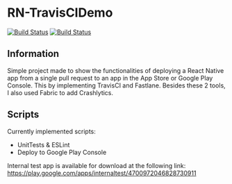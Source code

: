 # RN-TravisCIDemo

[![Build Status](https://travis-ci.com/guillaime/RN-TravisCIDemo.svg?token=HpjgqrdLExH9HLfTcadL&branch=master)](https://travis-ci.com/guillaime/RN-TravisCIDemo)
[![Build Status](https://travis-ci.com/guillaime/RN-TravisCIDemo.svg?token=HpjgqrdLExH9HLfTcadL&branch=dev)](https://travis-ci.com/guillaime/RN-TravisCIDemo)

## Information
Simple project made to show the functionalities of deploying a React Native app from a single pull request to an app in the App Store or Google Play Console. This by implementing TravisCI and Fastlane. Besides these 2 tools, I also used Fabric to add Crashlytics.

## Scripts
Currently implemented scripts:

* UnitTests & ESLint
* Deploy to Google Play Console

Internal test app is available for download at the following link:
https://play.google.com/apps/internaltest/4700972046828730911
